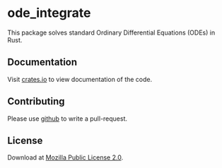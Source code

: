 # ode_integrate
This package solves standard Ordinary Differential Equations (ODEs) in Rust.

## Documentation
Visit [crates.io](https://docs.rs/ode_integrate) to view documentation of the code.

## Contributing
Please use [github](https://www.github.com/jonaspleyer/ode_integrate) to write a pull-request.

## License
Download at [Mozilla Public License 2.0](https://www.mozilla.org/en-US/MPL/2.0/).